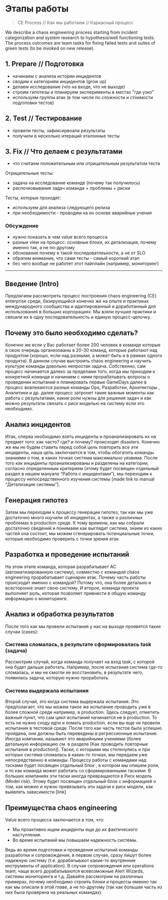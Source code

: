 # Этапы работы 

> CE Process // Как мы работаем // Каркасный процесс

We describe a chaos engineering process starting 
from incident categorization and system research to 
hypothesis/well functioning tests. The process outcomes are team tasks 
for fixing failed tests and suites of green tests (to be invoked on new release).

## 1. Prepare // Подготовка

- начинаем с анализа истории инцидентов
- сводим к категориям инцидентов (grow up)
- делаем исследование (что на входе, что не выходе)
- строим гипотезы и планируем эксперименты в местах "где узко"
- используем группы атак (в том числе по сложности и стоимости подготовки тестов)

## 2. Test // Тестирование

- провели тесты, зафиксирвоали результаты
- получили в несколько итераций эталонные тесты 

## 3. Fix // Что делаем с результатами

- что считаем положительным или отрицательным результатом теста

Отрицательные тесты:

- задача на исследование команде (почему так получилось)
- распочковывание задач команде + проблемы + риски

Тесты, которые проходят:

- используем для анализа следующего релиза
- при необходимости - проводим на их основе аварийные учения


### Обсуждение 

- нужно показать в чем value всего процесса
- разные view на процесс: основные блоки, их детализация, почему именно так, а не по-другому
- обснование почему в такой последоватлеьности, а не от SLO
- обратим внимание, что сами тесты - самый короткий этап
- без чего вообще не работет этот пайплайн (например, мониторинг) 


---

## Введение (Intro)

Предлагаем рассмотреть процесс построения chaos engineering (CE) enterprise среде, базирующийся конечно же на опыте и практиках международного сообщества и адаптированный и доработанный для использования в больших корпорациях.  Мы взяли лучшие практики и связали их в одну последовательность и единую процесс-цепочку. 

## Почему это было необходимо сделать?

Конечно же если у Вас работает более 200 человек в команде которые в свою очередь организованы в  20-30 команд, которые работают над продуктом (хорошо, если над разными, а может быть и в рамках одного продукта). В данном случае выстроить chaos engineering и научить культуре команды довольно непростая задача. Собственно, сам процесс начинается далеко за пределами того, когда мы приходим к конкретной команде и начинаем с ними прорабатывать вопросы о проведении испытаний и планировать первые  GameDays далее в процесс вовлекаются разные команды Ops, Разработки, Архитекторы , Аналитики и др. далее процесс затронет такие важные моменты как работа с результатами, какие роли нужны для решения задач и как можно результаты связать с риск моделью на систему если это необходимо. 

##  Анализ инцидентов

Итак, сперва необходимо взять инциденты и проанализировать их на предмет того: как часто? где? и почему? происходят disasters. Конечно же мы не будем ставить перед собой цель повторить все эти инциденты, наша цель заключается в том, чтобы обогатить команды знаниями о том, в каких точках система максимально уязвима.
После того как инциденты проанализированы и разделены на категории, согласно определенным критериям (этому будет посвящен отдельный раздел в нашем мануале “Работа с инцидентами”),  мы переходим к процессу непосредственного изучения системы [made link to manual “Детализация системы”]. 

## Генерация гипотез

Затем мы переходим к процессу генерации гипотез, так как мы уже достаточно много изучили об инцидентах, а также о различных проблемах  в production среде. К тому времени, как мы собрали достаточно сведений и понимаем как выглядит система, знаем из каких частей она состоит, мы можем сгенерировать потенциальные точки, которые необходимо проверить с точки зрения атак. 

## Разработка и проведение испытаний

На этом этапе команда, которая разрабатывает АС (автоматизированную систему), совместно с командой chaos engineering прорабатывает сценарии атак. Почему часть работы происходит именно с командой? Потому что, она более детально и всесторонне знает свою систему.  И второе, команда проекта выполняет роль, которая позволяет привнести в общую команду информацию о мониторинге. 

## Анализ и обработка результатов

После того как мы провели испытания у нас на выходе проявятся такие случаи (cases): 

### Система сломалась, в результате сформировалась task (задача)

Рассмотрим случай, когда команда получает на вход task, с которой она будет дальше работать. Например, после испытания система где-то сломалась, и мы не смогли ее восстановить, в результате чего, появилась задача, которую нужно проработать.

### Система выдержала испытания

Второй случай, это когда система выдержала испытания. Это предполагает, что мы можем такое же испытание проводить уже в более сложной среде например, в production. Здесь следует, отметить важный пункт, что сам цикл испытаний начинается не в production. То есть не нужно сходу идти и ломать production, если вы еще не провели испытания в тестовой среде.
После того как часть тестов была успешно пройдена, они должны быть переведены в регрессионные испытания. Иногда компании, называют это аварийными учениями (более детальную информацию см. в разделе [Как проводить повторные испытания в production]).
Таски, с которыми мы столкнулись и при которых система сломалась в каких-то точках, мы передаем уже непосредственно в команды. Процессу работы с командами над тасками будет посвящен отдельный блок , в котором мы опишем роли, и то как команда может работать со сформированными тасками. В больших компаниях эти таски иногда превращаются в Риск модель (Model risk). Этому будет посвящен отдельный блок с информацией о том, как можно и нужно привязывать эти задачи к риск модели, как выявлять зависимости [link] 

 
## Преимущества chaos engineering 

Value всего процесса заключается в том, что:
- Мы проактивно ищем инциденты еще до их фактического наступления.
- Во время испытаний мы повышаем надежность системы. 

Ведь во время подготовки и проведения испытаний команды разработки и сопровождения, в первом случае, сразу пишут более надежную систему (т.е. дорабатывают какие-то внутренние инструменты of application). В случае сопровождения или operations team, чаще всего дорабатываются всевозможные Alert Wizards, системы мониторинга и т.д.
Давайте рассмотрим на различных примерах, почему необходимо строить блоки и процессы именно так как мы описали в этой главе, а не по-другому (так как большая часть из них была проверена на реальных командах).
